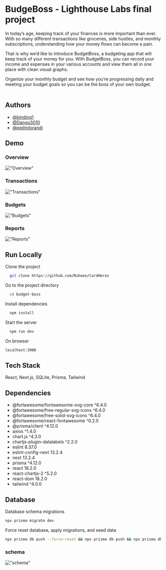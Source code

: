 # BudgeBoss - Lighthouse Labs final project

In today’s age, keeping track of your finances is more important than ever. With so many different transactions like groceries, side hustles, and monthly subscriptions, understanding how your money flows can become a pain.

That is why we’d like to introduce BudgetBoss, a budgeting app that will keep track of your money for you. With BudgetBoss, you can record your income and expenses in your various accounts and view them all in one place with clean visual graphs.

Organize your monthly budget and see how you’re progressing daily and meeting your budget goals so you can be the boss of your own budget.<br/><br/>

## Authors

- [@binding1](https://github.com/binding1)
- [@Dango3010](https://github.com/Dango3010)
- [@pedrolorandi](https://github.com/pedrolorandi)

## Demo

### Overview

!["Overview"](https://github.com/pedrolorandi/budget-boss/blob/main/planning/overview_screen.gif?raw=true)

### Transactions

!["Transactions"](https://github.com/pedrolorandi/budget-boss/blob/main/planning/transactions_screen.gif?raw=true)

### Budgets

!["Budgets"](https://github.com/pedrolorandi/budget-boss/blob/main/planning/budgets_screen.gif?raw=true)

### Reports

!["Reports"](https://github.com/pedrolorandi/budget-boss/blob/main/planning/reports_screen.gif?raw=true)

## Run Locally

Clone the project

```bash
  git clone https://github.com/Ruheee/CardHeros
```

Go to the project directory

```bash
  cd budget-boss
```

Install dependencies

```bash
  npm install
```

Start the server

```bash
  npm run dev
```
On browser

```bash
localhost:3000
```


## Tech Stack

React, Next.js, SQLite, Prisma, Tailwind

## Dependencies

- @fortawesome/fontawesome-svg-core ^6.4.0
- @fortawesome/free-regular-svg-icons ^6.4.0
- @fortawesome/free-solid-svg-icons ^6.4.0
- @fortawesome/react-fontawesome ^0.2.0
- @prisma/client ^4.12.0
- axios ^1.4.0
- chart.js ^4.3.0
- chartjs-plugin-datalabels ^2.2.0
- eslint 8.37.0
- eslint-config-next 13.2.4
- next 13.2.4
- prisma ^4.12.0
- react 18.2.0
- react-chartjs-2 ^5.2.0
- react-dom 18.2.0
- tailwind ^4.0.0

## Database

Database schema migrations

```bash
npx prisma migrate dev
```

Force reset database, apply migrations, and seed data 

```bash
npx prisma db push --force-reset && npx prisma db push && npx prisma db seed
```

### schema
!["schema"](https://github.com/pedrolorandi/budget-boss/blob/main/planning/db_schema.png?raw=true)
